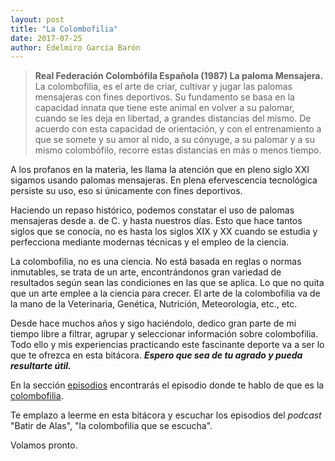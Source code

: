 ```yaml
---
layout: post
title: "La Colombofilia"
date: 2017-07-25
author: Edelmiro García Barón
---
```


>__Real Federación Colombófila Española (1987) La paloma Mensajera.__ La colombofilia, es el arte de criar, cultivar y jugar las palomas mensajeras con fines deportivos. Su fundamento se basa en la capacidad innata que tiene este animal en volver a su palomar, cuando se les deja en libertad, a grandes distancias del mismo. De acuerdo con esta capacidad de orientación, y con el entrenamiento a que se somete y su amor al nido, a su cónyuge, a su palomar y a su mismo colombófilo, recorre estas distancias en más o menos tiempo.

A los profanos en la materia, les llama la atención que en pleno siglo XXI sigamos usando palomas mensajeras. En plena efervescencia tecnológica persiste su uso, eso si únicamente con fines deportivos.

Haciendo un repaso histórico, podemos constatar el uso de palomas mensajeras desde a. de C. y hasta nuestros días. Esto que hace tantos siglos que se conocía, no es hasta los siglos XIX y XX cuando se estudia y perfecciona mediante modernas técnicas y el empleo de la ciencia.

La colombofilia, no es una ciencia. No está basada en reglas o normas inmutables, se trata de un arte, encontrándonos gran variedad de resultados según sean las condiciones en las que se aplica. Lo que no quita que un arte emplee a la ciencia para crecer. El arte de la colombofilia va de la mano de la Veterinaria, Genética, Nutrición, Meteorologia, etc., etc.

Desde hace muchos años y sigo haciéndolo, dedico gran parte de mi tiempo libre a filtrar, agrupar y seleccionar información sobre colombofilia. Todo ello y mis experiencias practicando este fascinante deporte va a ser lo que te ofrezca en esta bitácora. __*Espero que sea de tu agrado y pueda resultarte útil.*__


En la sección [episodios](https://batirdealas.github.io/episodios) encontrarás el episodio donde te hablo de que es la [colombofilia](https://batirdealas.github.io/definiciones/Colombofilia).

Te emplazo a leerme en esta bitácora y escuchar los episodios del *podcast* "Batir de Alas", "la colombofilia que se escucha".

Volamos pronto.
